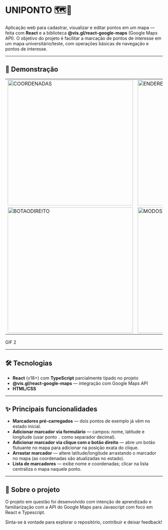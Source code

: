 # UNIPONTO 🗺️📍

Aplicação web para cadastrar, visualizar e editar pontos em um mapa — feita com **React** e a biblioteca **@vis.gl/react-google-maps** (Google Maps API). O objetivo do projeto é facilitar a marcação de pontos de interesse em um mapa universitário/teste, com operações básicas de navegação e pontos de interesse.

---

## 🔎 Demonstração
<table>
  <tr>
    <td><img src="https://github.com/user-attachments/assets/4b8a5a70-551a-4316-853b-54283aa8a12f" alt="COORDENADAS" width="400" /></td>
    <td><img src="https://github.com/user-attachments/assets/ee1d936e-da10-4560-8973-2e3006b114e8" alt="ENDERECO" width="400" /></td>
  </tr>
  <tr>
    <td><img src="https://github.com/user-attachments/assets/e3cc1a3f-d5f3-4c17-94be-8665754fb442" alt="BOTAODIREITO" width="400" /></td>
    <td><img src="https://github.com/user-attachments/assets/966de257-6cc3-4694-a682-339bc4878f5d" alt="MODOSTREET" width="400" /></td>
  </tr>
</table>





GIF 2

---

## 🛠 Tecnologias

- **React** (v18+) com **TypeScript** parcialmente tipado no projeto
- **@vis.gl/react-google-maps** — integração com Google Maps API
- **HTML/CSS**

---

## ✨ Principais funcionalidades

- **Marcadores pré-carregados** — dois pontos de exemplo já vêm no estado inicial.
- **Adicionar marcador via formulário** — campos: nome, latitude e longitude (usar ponto `.` como separador decimal).
- **Adicionar marcador via clique com o botão direito** — abre um botão flutuante no mapa para adicionar na posição exata do clique.
- **Arrastar marcador** — altere latitude/longitude arrastando o marcador no mapa (as coordenadas são atualizadas no estado).
- **Lista de marcadores** — exibe nome e coordenadas; clicar na lista centraliza o mapa naquele ponto.

---

## 📝 Sobre o projeto

O projeto em questão foi desenvolvido com intenção de aprendizado e familiarização com a API do Google Maps para Javascript com foco em React e Typescript.

Sinta-se à vontade para explorar o repositório, contribuir e deixar feedback!
